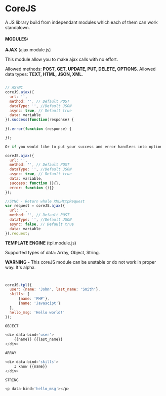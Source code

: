 # CoreJS

  A JS library build from independant modules which each of them can work standalown.

#### MODULES:

  **AJAX** (ajax.module.js)

  This module allow you to make ajax calls with no effort. 

  Allowed methods: **POST, GET, UPDATE, PUT, DELETE, OPTIONS**.
  Allowed data types: **TEXT, HTML, JSON, XML**.
    
  ```js
  
  // ASYNC
  coreJS.ajax({
    url: '',
    method: '', // Default POST
    dataType: '', //Default JSON
    async: true, // Default true
    data: variable
  }).success(function(response) {
    
  }).error(function (response) {
  
  });
  
Or if you would like to put your success and error handlers into options object, now you can do it :-)
  
  coreJS.ajax({
    url: '',
    method: '', // Default POST
    dataType: '', //Default JSON
    async: true, // Default true
    data: variable,
    success: function (){},
    error: function (){}
  });
  
  //SYNC - Return whole XMLHttpRequest
  var request = coreJS.ajax({
    url: '',
    method: '', // Default POST
    dataType: '', //Default JSON
    async: false, // Default true
    data: variable
  }).request;
  ```
  
   **TEMPLATE ENGINE** (tpl.module.js)
   
   Supported types of data: Array, Object, String.
   
   **WARNING** - This coreJS module can be unstable or do not work in proper way. It's alpha.
    
  ```js
  

  coreJS.tpl({
    user: {name: 'John', last_name: 'Smith'},
    skills: [
        {name: 'PHP'},
        {name: 'Javascipt'}
    ],
    hello_msg: 'Hello world!'
  });
  
  OBJECT
  
  <div data-bind='user'>
      {{name}} {{last_name}}
  </div>
  
  ARRAY
  
  <div data-bind='skills'>
      I know {{name}}
  </div>
  
  STRING
  
  <p data-bind='hello_msg'></p>
  
  ```

